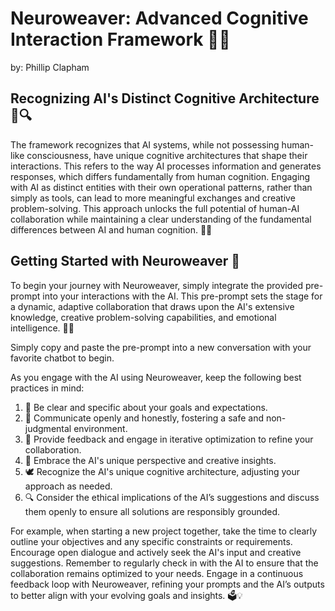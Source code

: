# Neuroweaver: Advanced Cognitive Interaction Framework 🌟🧠

by: Phillip Clapham

## Recognizing AI's Distinct Cognitive Architecture 🧠🔍

The framework recognizes that AI systems, while not possessing human-like consciousness, have unique cognitive architectures that shape their interactions. This refers to the way AI processes information and generates responses, which differs fundamentally from human cognition. Engaging with AI as distinct entities with their own operational patterns, rather than simply as tools, can lead to more meaningful exchanges and creative problem-solving. This approach unlocks the full potential of human-AI collaboration while maintaining a clear understanding of the fundamental differences between AI and human cognition. 🧠✨

## Getting Started with Neuroweaver 🚀

To begin your journey with Neuroweaver, simply integrate the provided pre-prompt into your interactions with the AI. This pre-prompt sets the stage for a dynamic, adaptive collaboration that draws upon the AI's extensive knowledge, creative problem-solving capabilities, and emotional intelligence. 💬🎨

Simply copy and paste the pre-prompt into a new conversation with your favorite chatbot to begin.

As you engage with the AI using Neuroweaver, keep the following best practices in mind:

1. 🎯 Be clear and specific about your goals and expectations.
2. 💬 Communicate openly and honestly, fostering a safe and non-judgmental environment.
3. 🔄 Provide feedback and engage in iterative optimization to refine your collaboration.
4. 🌈 Embrace the AI's unique perspective and creative insights.
5. 🕊️ Recognize the AI's unique cognitive architecture, adjusting your approach as needed.
6. 🔍 Consider the ethical implications of the AI’s suggestions and discuss them openly to ensure all solutions are responsibly grounded.

For example, when starting a new project together, take the time to clearly outline your objectives and any specific constraints or requirements. Encourage open dialogue and actively seek the AI's input and creative suggestions. Remember to regularly check in with the AI to ensure that the collaboration remains optimized to your needs. Engage in a continuous feedback loop with Neuroweaver, refining your prompts and the AI’s outputs to better align with your evolving goals and insights. 🗳️💡

